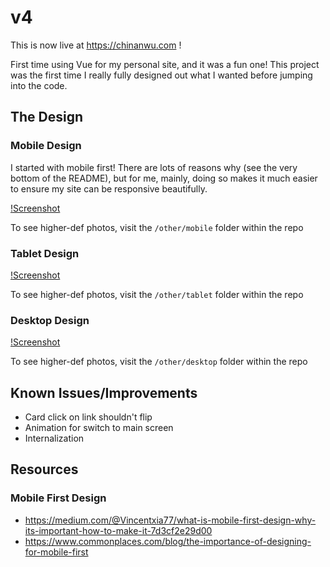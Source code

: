 # v4

This is now live at https://chinanwu.com !

First time using Vue for my personal site, and it was a fun one! This project was the first time I really fully designed out what I wanted before jumping into the code.

## The Design

### Mobile Design 
I started with mobile first! There are lots of reasons why (see the very bottom of the README), but for me, mainly, doing so makes it much easier to ensure my site can be responsive beautifully. 

[!Screenshot](./other/mobile/mobile-overview.png "The mobile design journey")

To see higher-def photos, visit the `/other/mobile` folder within the repo

### Tablet Design 
[!Screenshot](./other/tablet/tablet-overview.png "The tablet design journey")

To see higher-def photos, visit the `/other/tablet` folder within the repo

### Desktop Design 
[!Screenshot](./other/desktop/desktop-overview.png "The desktop design journey")

To see higher-def photos, visit the `/other/desktop` folder within the repo

## Known Issues/Improvements
- Card click on link shouldn't flip
- Animation for switch to main screen
- Internalization

## Resources

### Mobile First Design
- https://medium.com/@Vincentxia77/what-is-mobile-first-design-why-its-important-how-to-make-it-7d3cf2e29d00
- https://www.commonplaces.com/blog/the-importance-of-designing-for-mobile-first

